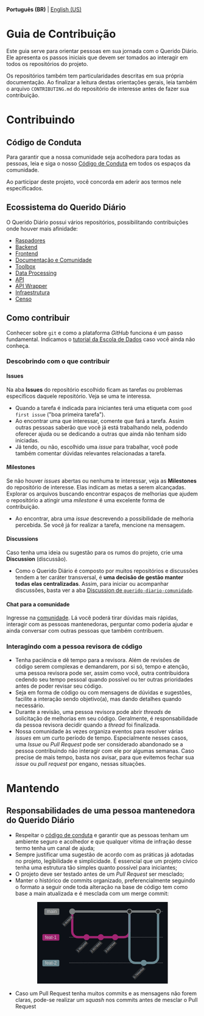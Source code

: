 **Português (BR)** | [English (US)](CONTRIBUTING-en-US.md)


Guia de Contribuição
====


Este guia serve para orientar pessoas em sua jornada com o Querido Diário. Ele apresenta
os passos iniciais que devem ser tomados ao interagir em todos os repositórios do projeto.

Os repositórios também tem particularidades descritas em sua própria documentação. Ao
finalizar a leitura destas orientações gerais, leia também o arquivo `CONTRIBUTING.md` do
repositório de interesse antes de fazer sua contribuição.

# Contribuindo

## Código de Conduta

Para garantir que a nossa comunidade seja acolhedora para todas as pessoas, leia e siga o
nosso [Código de Conduta](CODE_OF_CONDUCT.md) em todos os espaços da comunidade.

Ao participar deste projeto, você concorda em aderir aos termos nele especificados.

## Ecossistema do Querido Diário

O Querido Diário possui vários repositórios, possibilitando contribuições onde houver mais
afinidade:

- [Raspadores](https://github.com/okfn-brasil/querido-diario)
- [Backend](https://github.com/okfn-brasil/querido-diario-backend)
- [Frontend](https://github.com/okfn-brasil/querido-diario-frontend)
- [Documentação e Comunidade](https://github.com/okfn-brasil/querido-diario-comunidade)
- [Toolbox](https://github.com/okfn-brasil/querido-diario-toolbox)
- [Data Processing](https://github.com/okfn-brasil/querido-diario-data-processing)
- [API](https://github.com/okfn-brasil/querido-diario-api)
- [API Wrapper](https://github.com/okfn-brasil/querido-diario-api-wrapper)
- [Infraestrutura](https://github.com/okfn-brasil/querido-diario-infra)
- [Censo](https://github.com/okfn-brasil/censo-querido-diario)

## Como contribuir

Conhecer sobre `git` e como a plataforma *GitHub* funciona é um passo fundamental.
Indicamos o [tutorial da Escola de Dados](https://escoladedados.org/tutoriais/introducao-ao-git-e-github-colaborando-com-projetos-de-codigo-aberto/)
caso você ainda não conheça.

### Descobrindo com o que contribuir

#### Issues
Na aba **Issues** do repositório escolhido ficam as tarefas ou problemas específicos daquele
repositório. Veja se uma te interessa.
- Quando a tarefa é indicada para iniciantes terá uma etiqueta com `good first issue`
("boa primeira tarefa").
- Ao encontrar uma que interessar, comente que fará a tarefa. Assim outras pessoas saberão
que você já está trabalhando nela, podendo oferecer ajuda ou se dedicando a outras que
ainda não tenham sido iniciadas.
- Já tendo, ou não, escolhido uma *issue* para trabalhar, você pode também comentar dúvidas
relevantes relacionadas a tarefa.

#### Milestones
Se não houver *issues* abertas ou nenhuma te interessar, veja as **Milestones** do
repositório de interesse. Elas indicam as metas a serem alcançadas. Explorar os arquivos
buscando encontrar espaços de melhorias que ajudem o repositório a atingir uma *milestone*
é uma excelente forma de contribuição.
- Ao encontrar, abra uma *issue* descrevendo a possibilidade de melhoria percebida. Se você
já for realizar a tarefa, mencione na mensagem.

#### Discussions
Caso tenha uma ideia ou sugestão para os rumos do projeto, crie uma **Discussion** (discussão).
- Como o Querido Diário é composto por muitos repositórios e discussões tendem a ter caráter
transversal, é **uma decisão de gestão manter todas elas centralizadas**. Assim, para
iniciar ou acompanhar discussões, basta ver a aba [Discussion de `querido-diario-comunidade`](https://github.com/okfn-brasil/querido-diario-comunidade/discussions).

#### Chat para a comunidade
Ingresse na [comunidade](https://go.ok.org.br/discord). Lá você poderá tirar dúvidas mais
rápidas, interagir com as pessoas mantenedoras, perguntar como poderia ajudar e ainda
conversar com outras pessoas que também contribuem.

### Interagindo com a pessoa revisora de código
- Tenha paciência e dê tempo para a revisora. Além de revisões de código serem complexas e
demandarem, por si só, tempo e atenção, uma pessoa revisora pode ser, assim como você,
outra contribuidora cedendo seu tempo pessoal quando possível ou ter outras prioridades
antes de poder revisar seu código.
- Seja em forma de código ou com mensagens de dúvidas e sugestões, facilite a interação
sendo objetivo(a), mas dando detalhes quando necessário.
- Durante a revisão, uma pessoa revisora pode abrir *threads* de solicitação de melhorias
em seu código. Geralmente, é responsabilidade da pessoa revisora decidir quando a *thread*
foi finalizada.
- Nossa comunidade às vezes organiza eventos para resolver várias *issues* em um curto
período de tempo. Especialmente nesses casos, uma *Issue* ou *Pull Request* pode
ser considerado abandonado se a pessoa contribuindo não interagir com ele por algumas
semanas. Caso precise de mais tempo, basta nos avisar, para que evitemos fechar sua *issue*
ou *pull request* por engano, nessas situações.

# Mantendo

## Responsabilidades de uma pessoa mantenedora do Querido Diário

- Respeitar o [código de conduta](CODE_OF_CONDUCT.md) e garantir que as pessoas tenham um
ambiente seguro e acolhedor e que qualquer vítima de infração desse termo tenha um canal
de ajuda;
- Sempre justificar uma sugestão de acordo com as práticas já adotadas no projeto,
legibilidade e simplicidade. É essencial que um projeto cívico tenha uma estrutura tão
simples quanto possível para iniciantes;
- O projeto deve ser testado antes de um *Pull Request* ser mesclado;
- Manter o histórico de commits organizado, preferencialmente seguindo o formato a seguir
onde toda alteração na base de código tem como base a main atualizada e é mesclada com um
merge commit:

<p align="center">
  <a href="https://queridodiario.ok.org.br/sobre" target="_blank"> <img alt="História dos commits" src="./images/historia_commits.png">
  </a>
</p>

- Caso um Pull Request tenha muitos commits e as mensagens não forem claras, pode-se realizar
um *squash* nos commits antes de mesclar o Pull Request


